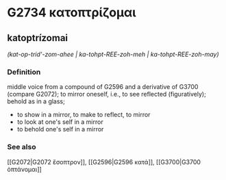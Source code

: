 # G2734 κατοπτρίζομαι

## katoptrízomai

_(kat-op-trid'-zom-ahee | ka-tohpt-REE-zoh-meh | ka-tohpt-REE-zoh-may)_

### Definition

middle voice from a compound of G2596 and a derivative of G3700 (compare G2072); to mirror oneself, i.e., to see reflected (figuratively); behold as in a glass; 

- to show in a mirror, to make to reflect, to mirror
- to look at one's self in a mirror
- to behold one's self in a mirror

### See also

[[G2072|G2072 ἔσοπτρον]], [[G2596|G2596 κατά]], [[G3700|G3700 ὀπτάνομαι]]
